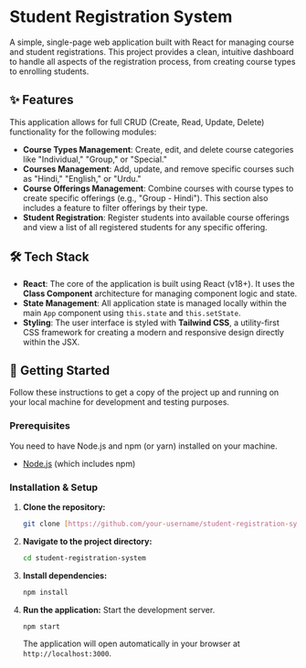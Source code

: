 
# Student Registration System

A simple, single-page web application built with React for managing course and student registrations. This project provides a clean, intuitive dashboard to handle all aspects of the registration process, from creating course types to enrolling students.

## ✨ Features

This application allows for full CRUD (Create, Read, Update, Delete) functionality for the following modules:

* **Course Types Management**: Create, edit, and delete course categories like "Individual," "Group," or "Special."
* **Courses Management**: Add, update, and remove specific courses such as "Hindi," "English," or "Urdu."
* **Course Offerings Management**: Combine courses with course types to create specific offerings (e.g., "Group - Hindi"). This section also includes a feature to filter offerings by their type.
* **Student Registration**: Register students into available course offerings and view a list of all registered students for any specific offering.

## 🛠️ Tech Stack

* **React**: The core of the application is built using React (v18+). It uses the **Class Component** architecture for managing component logic and state.
* **State Management**: All application state is managed locally within the main `App` component using `this.state` and `this.setState`.
* **Styling**: The user interface is styled with **Tailwind CSS**, a utility-first CSS framework for creating a modern and responsive design directly within the JSX.

## 🚀 Getting Started

Follow these instructions to get a copy of the project up and running on your local machine for development and testing purposes.

### Prerequisites

You need to have Node.js and npm (or yarn) installed on your machine.
* [Node.js](https://nodejs.org/) (which includes npm)

### Installation & Setup

1.  **Clone the repository:**
    ```bash
    git clone [https://github.com/your-username/student-registration-system.git](https://github.com/your-username/student-registration-system.git)
    ```

2.  **Navigate to the project directory:**
    ```bash
    cd student-registration-system
    ```

3.  **Install dependencies:**
    ```bash
    npm install
    ```

5.  **Run the application:**
    Start the development server.
    ```bash
    npm start
    ```
    The application will open automatically in your browser at `http://localhost:3000`.
